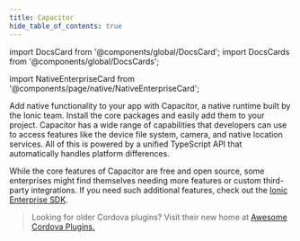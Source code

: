 ```yaml
---
title: Capacitor
hide_table_of_contents: true
---
```


import DocsCard from '@components/global/DocsCard';
import DocsCards from '@components/global/DocsCards';

import NativeEnterpriseCard from '@components/page/native/NativeEnterpriseCard';

<head>
  <title>Native APIs: Open-Source Native Device Plugins and Integrations</title>
  <meta
    name="description"
    content="Build native-powered app experiences with Native APIs. Ionic's open-source plugins and integrations make it easy to add native device functionality to any app."
  />
  <style>{`
    :root {
      --doc-item-container-width: 60rem;
    }
  `}</style>
</head>

<intro-end />


Add native functionality to your app with Capacitor, a native runtime built by the Ionic team. Install the core packages and easily add them to your project. Capacitor has a wide range of capabilities that developers can use to access features like the device file system, camera, and native location services. All of this is powered by a unified TypeScript API that automatically handles platform differences.

While the core features of Capacitor are free and open source, some enterprises might find themselves needing more features or custom third-party integrations. If you need such additional features, check out the [Ionic Enterprise SDK](https://ionic.io/enterprise-sdk).




<NativeEnterpriseCard />

> Looking for older Cordova plugins? Visit their new home at [Awesome Cordova Plugins.](https://danielsogl.gitbook.io/awesome-cordova-plugins/) 
